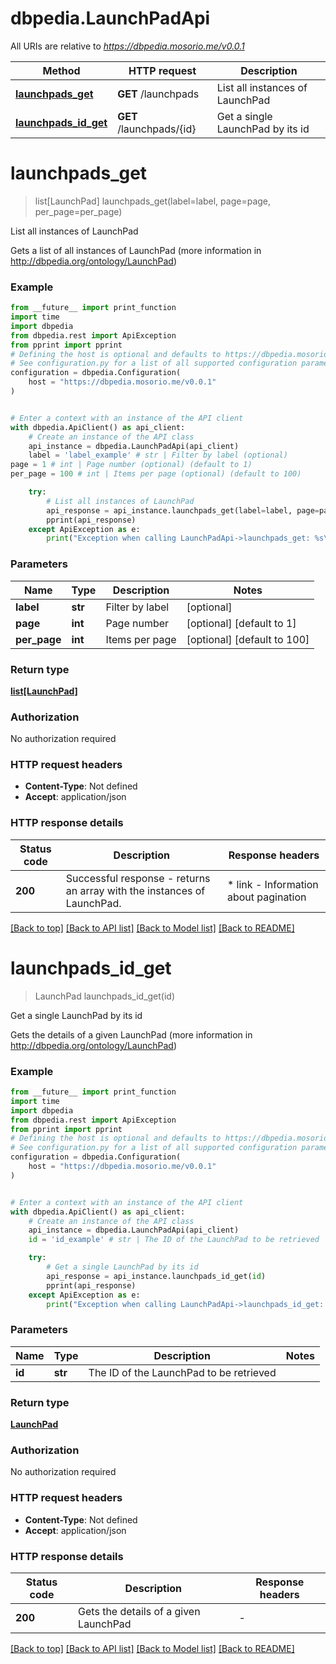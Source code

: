 # dbpedia.LaunchPadApi

All URIs are relative to *https://dbpedia.mosorio.me/v0.0.1*

Method | HTTP request | Description
------------- | ------------- | -------------
[**launchpads_get**](LaunchPadApi.md#launchpads_get) | **GET** /launchpads | List all instances of LaunchPad
[**launchpads_id_get**](LaunchPadApi.md#launchpads_id_get) | **GET** /launchpads/{id} | Get a single LaunchPad by its id


# **launchpads_get**
> list[LaunchPad] launchpads_get(label=label, page=page, per_page=per_page)

List all instances of LaunchPad

Gets a list of all instances of LaunchPad (more information in http://dbpedia.org/ontology/LaunchPad)

### Example

```python
from __future__ import print_function
import time
import dbpedia
from dbpedia.rest import ApiException
from pprint import pprint
# Defining the host is optional and defaults to https://dbpedia.mosorio.me/v0.0.1
# See configuration.py for a list of all supported configuration parameters.
configuration = dbpedia.Configuration(
    host = "https://dbpedia.mosorio.me/v0.0.1"
)


# Enter a context with an instance of the API client
with dbpedia.ApiClient() as api_client:
    # Create an instance of the API class
    api_instance = dbpedia.LaunchPadApi(api_client)
    label = 'label_example' # str | Filter by label (optional)
page = 1 # int | Page number (optional) (default to 1)
per_page = 100 # int | Items per page (optional) (default to 100)

    try:
        # List all instances of LaunchPad
        api_response = api_instance.launchpads_get(label=label, page=page, per_page=per_page)
        pprint(api_response)
    except ApiException as e:
        print("Exception when calling LaunchPadApi->launchpads_get: %s\n" % e)
```

### Parameters

Name | Type | Description  | Notes
------------- | ------------- | ------------- | -------------
 **label** | **str**| Filter by label | [optional] 
 **page** | **int**| Page number | [optional] [default to 1]
 **per_page** | **int**| Items per page | [optional] [default to 100]

### Return type

[**list[LaunchPad]**](LaunchPad.md)

### Authorization

No authorization required

### HTTP request headers

 - **Content-Type**: Not defined
 - **Accept**: application/json

### HTTP response details
| Status code | Description | Response headers |
|-------------|-------------|------------------|
**200** | Successful response - returns an array with the instances of LaunchPad. |  * link - Information about pagination <br>  |

[[Back to top]](#) [[Back to API list]](../README.md#documentation-for-api-endpoints) [[Back to Model list]](../README.md#documentation-for-models) [[Back to README]](../README.md)

# **launchpads_id_get**
> LaunchPad launchpads_id_get(id)

Get a single LaunchPad by its id

Gets the details of a given LaunchPad (more information in http://dbpedia.org/ontology/LaunchPad)

### Example

```python
from __future__ import print_function
import time
import dbpedia
from dbpedia.rest import ApiException
from pprint import pprint
# Defining the host is optional and defaults to https://dbpedia.mosorio.me/v0.0.1
# See configuration.py for a list of all supported configuration parameters.
configuration = dbpedia.Configuration(
    host = "https://dbpedia.mosorio.me/v0.0.1"
)


# Enter a context with an instance of the API client
with dbpedia.ApiClient() as api_client:
    # Create an instance of the API class
    api_instance = dbpedia.LaunchPadApi(api_client)
    id = 'id_example' # str | The ID of the LaunchPad to be retrieved

    try:
        # Get a single LaunchPad by its id
        api_response = api_instance.launchpads_id_get(id)
        pprint(api_response)
    except ApiException as e:
        print("Exception when calling LaunchPadApi->launchpads_id_get: %s\n" % e)
```

### Parameters

Name | Type | Description  | Notes
------------- | ------------- | ------------- | -------------
 **id** | **str**| The ID of the LaunchPad to be retrieved | 

### Return type

[**LaunchPad**](LaunchPad.md)

### Authorization

No authorization required

### HTTP request headers

 - **Content-Type**: Not defined
 - **Accept**: application/json

### HTTP response details
| Status code | Description | Response headers |
|-------------|-------------|------------------|
**200** | Gets the details of a given LaunchPad |  -  |

[[Back to top]](#) [[Back to API list]](../README.md#documentation-for-api-endpoints) [[Back to Model list]](../README.md#documentation-for-models) [[Back to README]](../README.md)


